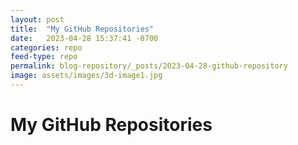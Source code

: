 ```yaml
---
layout: post
title:  "My GitHub Repositories"
date:   2023-04-28 15:37:41 -0700
categories: repo
feed-type: repo
permalink: blog-repository/_posts/2023-04-28-github-repository
image: assets/images/3d-image1.jpg
---
```


<h1>My GitHub Repositories</h1>

<div id="repos">
  <ul id="repo-list"></ul>
</div>

<script>
fetch('https://api.github.com/users/Babigdk/repos')
  .then(response => response.json())
  .then(repos => {
    const repoList = document.getElementById('repo-list');
    repos.forEach(repo => {
      const listItem = document.createElement('li');
      const link = document.createElement('a');
      link.href = repo.html_url;
      link.textContent = repo.name;
      listItem.appendChild(link);
      repoList.appendChild(listItem);
    });
  });
</script>
